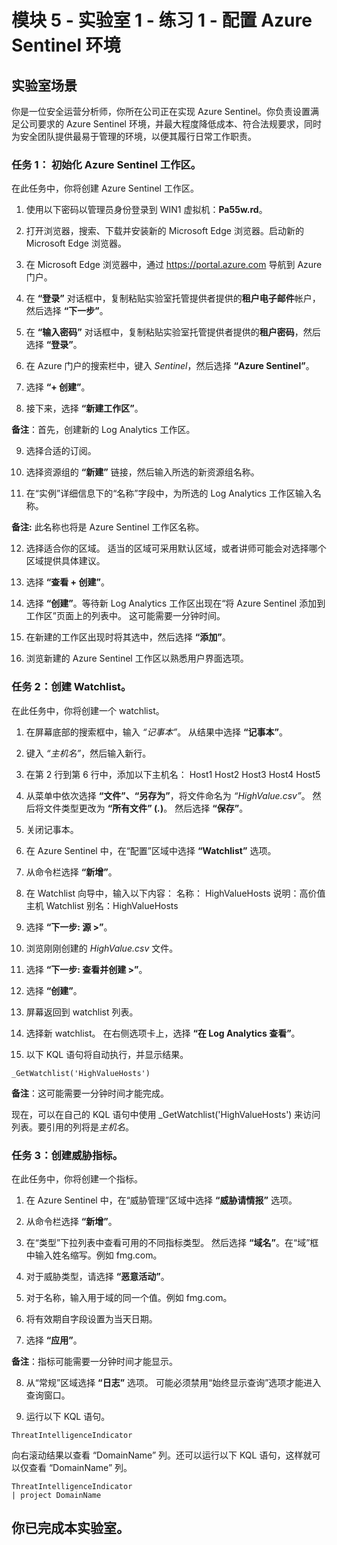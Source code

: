 ﻿# 模块 5 - 实验室 1 - 练习 1 - 配置 Azure Sentinel 环境

## 实验室场景

你是一位安全运营分析师，你所在公司正在实现 Azure Sentinel。你负责设置满足公司要求的 Azure Sentinel 环境，并最大程度降低成本、符合法规要求，同时为安全团队提供最易于管理的环境，以便其履行日常工作职责。

### 任务 1： 初始化 Azure Sentinel 工作区。

在此任务中，你将创建 Azure Sentinel 工作区。

1. 使用以下密码以管理员身份登录到 WIN1 虚拟机：**Pa55w.rd**。  

2.  打开浏览器，搜索、下载并安装新的 Microsoft Edge 浏览器。启动新的 Microsoft Edge 浏览器。

3.  在 Microsoft Edge 浏览器中，通过 https://portal.azure.com 导航到 Azure 门户。

4. 在 **“登录”** 对话框中，复制粘贴实验室托管提供者提供的**租户电子邮件**帐户，然后选择 **“下一步”**。

5. 在 **“输入密码”** 对话框中，复制粘贴实验室托管提供者提供的**租户密码**，然后选择 **“登录”**。

6. 在 Azure 门户的搜索栏中，键入 *Sentinel*，然后选择 **“Azure Sentinel”**。

7. 选择 **“+ 创建”**。

8. 接下来，选择 **“新建工作区”**。

**备注**：首先，创建新的 Log Analytics 工作区。

9. 选择合适的订阅。

10. 选择资源组的 **“新建”** 链接，然后输入所选的新资源组名称。

11. 在“实例”详细信息下的“名称”字段中，为所选的 Log Analytics 工作区输入名称。

**备注:** 此名称也将是 Azure Sentinel 工作区名称。

12. 选择适合你的区域。  适当的区域可采用默认区域，或者讲师可能会对选择哪个区域提供具体建议。  

13. 选择 **“查看 + 创建”**。

14. 选择 **“创建”**。等待新 Log Analytics 工作区出现在“将 Azure Sentinel 添加到工作区”页面上的列表中。  这可能需要一分钟时间。

16. 在新建的工作区出现时将其选中，然后选择 **“添加”**。

17. 浏览新建的 Azure Sentinel 工作区以熟悉用户界面选项。

### 任务 2：创建 Watchlist。

在此任务中，你将创建一个 watchlist。

1. 在屏幕底部的搜索框中，输入 *“记事本”*。  从结果中选择 **“记事本”**。

2. 键入 *“主机名”*，然后输入新行。

3. 在第 2 行到第 6 行中，添加以下主机名：
    Host1
    Host2
    Host3
    Host4
    Host5

4. 从菜单中依次选择 **“文件”、“另存为”**，将文件命名为 *“HighValue.csv”*。  然后将文件类型更改为 **“所有文件” (*.*)**。  然后选择 **“保存”**。

5. 关闭记事本。

6. 在 Azure Sentinel 中，在“配置”区域中选择 **“Watchlist”** 选项。

7. 从命令栏选择 **“新增”**。

8. 在 Watchlist 向导中，输入以下内容：
    名称： HighValueHosts
    说明：高价值主机
    Watchlist 别名：HighValueHosts

9. 选择 **“下一步: 源 >”**。

10. 浏览刚刚创建的 *HighValue.csv* 文件。

11. 选择 **“下一步: 查看并创建 >”**。

12. 选择 **“创建”**。

13. 屏幕返回到 watchlist 列表。

14. 选择新 watchlist。  在右侧选项卡上，选择 **“在 Log Analytics 查看”**。

15. 以下 KQL 语句将自动执行，并显示结果。

```KQL
_GetWatchlist('HighValueHosts')
```
**备注**：这可能需要一分钟时间才能完成。

现在，可以在自己的 KQL 语句中使用 _GetWatchlist('HighValueHosts') 来访问列表。要引用的列将是*主机名*。

### 任务 3：创建威胁指标。

在此任务中，你将创建一个指标。

1. 在 Azure Sentinel 中，在“威胁管理”区域中选择 **“威胁请情报”** 选项。

2. 从命令栏选择 **“新增”**。

3. 在“类型”下拉列表中查看可用的不同指标类型。  然后选择 **“域名”**。在“域”框中输入姓名缩写。例如 fmg.com。

4. 对于威胁类型，请选择 **“恶意活动”**。

5. 对于名称，输入用于域的同一个值。例如 fmg.com。

6. 将有效期自字段设置为当天日期。

7. 选择 **“应用”**。

**备注**：指标可能需要一分钟时间才能显示。

8. 从“常规”区域选择 **“日志”** 选项。  可能必须禁用“始终显示查询”选项才能进入查询窗口。

9. 运行以下 KQL 语句。

```KQL
ThreatIntelligenceIndicator 
```
向右滚动结果以查看 “DomainName” 列。还可以运行以下 KQL 语句，这样就可以仅查看 “DomainName” 列。  

```KQL
ThreatIntelligenceIndicator 
| project DomainName
```
## 你已完成本实验室。
